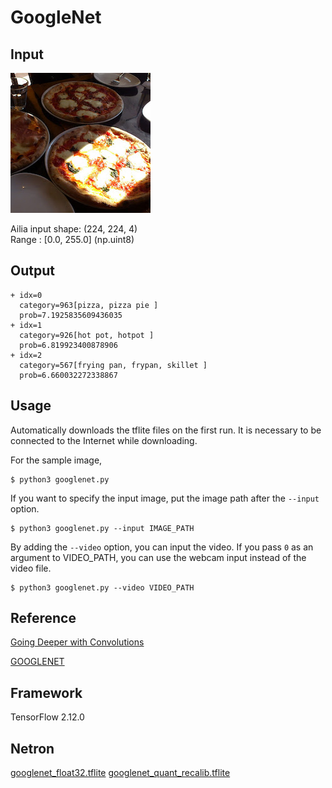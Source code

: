 # GoogleNet

## Input

![Input](pizza.jpg)

Ailia input shape: (224, 224, 4)  
Range : [0.0, 255.0]  (np.uint8)

## Output

```
+ idx=0
  category=963[pizza, pizza pie ]
  prob=7.1925835609436035            
+ idx=1
  category=926[hot pot, hotpot ] 
  prob=6.819923400878906
+ idx=2
  category=567[frying pan, frypan, skillet ]
  prob=6.660032272338867
```

## Usage
Automatically downloads the tflite files on the first run. It is necessary to be connected to the Internet while downloading.

For the sample image,
```
$ python3 googlenet.py
```

If you want to specify the input image, put the image path after the `--input` option.
```
$ python3 googlenet.py --input IMAGE_PATH
```
By adding the `--video` option, you can input the video.
If you pass `0` as an argument to VIDEO_PATH, you can use the webcam input instead of the video file.
```
$ python3 googlenet.py --video VIDEO_PATH
```


## Reference

[Going Deeper with Convolutions]( https://arxiv.org/abs/1409.4842 )

[GOOGLENET]( https://pytorch.org/hub/pytorch_vision_googlenet/)


## Framework

TensorFlow 2.12.0

## Netron

[googlenet_float32.tflite](https://netron.app/?url=https://storage.googleapis.com/ailia-models-tflite/googlenet/googlenet_float32.tflite)
[googlenet_quant_recalib.tflite](https://netron.app/?url=https://storage.googleapis.com/ailia-models-tflite/googlenet/googlenet_quant_recalib.tflite)
